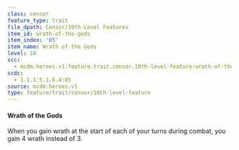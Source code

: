 ```yaml
---
class: censor
feature_type: trait
file_dpath: Censor/10th-Level Features
item_id: wrath-of-the-gods
item_index: '05'
item_name: Wrath of the Gods
level: 10
scc:
  - mcdm.heroes.v1:feature.trait.censor.10th-level-feature:wrath-of-the-gods
scdc:
  - 1.1.1:5.1.6.4:05
source: mcdm.heroes.v1
type: feature/trait/censor/10th-level-feature
---
```


#### Wrath of the Gods

When you gain wrath at the start of each of your turns during combat, you gain 4 wrath instead of 3.
